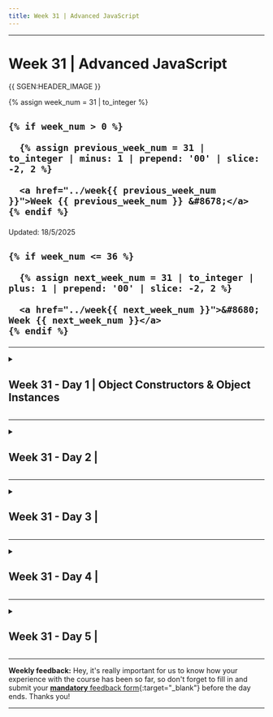```yaml
---
title: Week 31 | Advanced JavaScript
---
```


<hr class="mb-0">

<h1 id="{{ Week 31-Advanced JavaScript | slugify }}">
  <span class="week-prefix">Week 31 |</span> Advanced JavaScript
</h1>

{{ SGEN:HEADER_IMAGE }}

<div class="week-controls">

  {% assign week_num = 31 | to_integer %}

  <h2 class="week-controls__previous_week">

    {% if week_num > 0 %}

      {% assign previous_week_num = 31 | to_integer | minus: 1 | prepend: '00' | slice: -2, 2 %}

      <a href="../week{{ previous_week_num }}">Week {{ previous_week_num }} &#8678;</a>
    {% endif %}

  </h2>

  <span>Updated: 18/5/2025</span>

  <h2 class="week-controls__next_week">

    {% if week_num <= 36 %}

      {% assign next_week_num = 31 | to_integer | plus: 1 | prepend: '00' | slice: -2, 2 %}

      <a href="../week{{ next_week_num }}">&#8680; Week {{ next_week_num }}</a>
    {% endif %}

  </h2>

</div>

---

<!-- Week 31 - Day 1 | Object Constructors & Object Instances -->
<details markdown="1">
  <summary>
    <h2>
      <span class="summary-day">Week 31 - Day 1</span> | Object Constructors & Object Instances</h2>
  </summary>

### Schedule

  - **Watch the lectures**
  - **Study the suggested material**
  - **Practice on the topics and share your questions**

### Study Plan

  Your instructor will share the video lectures with you. Here are the topics covered:

  - **Part 1:** TypeScript, Objects Constructors & Instances
  - **Part 2:** TypeScript, Objects Constructors & Instances

  You can find the lecture code [here](){:target="_blank"}

  **References & Resources:**

  - [Object.hasOwn()](https://developer.mozilla.org/en-US/docs/Web/JavaScript/Reference/Global_Objects/Object/hasOwn){:target="_blank"}  
    - Introduced in [ES2022](https://tc39.es/ecma262/2022/#sec-object.hasown){:target="_blank"}  
    - ...and not available [before that](https://tc39.es/ecma262/2021/#sec-properties-of-the-object-constructor){:target="_blank"}  
  - [Pretty TypeScript Errors](https://marketplace.visualstudio.com/items?itemName=yoavbls.pretty-ts-errors){:target="_blank"}  
  - [Axel Rauschmayer: JavaScript inheritance: beyond the basics](https://www.youtube.com/watch?v=NyClWddeO_A){:target="_blank"}

  - For private methods/properties we can use:  
    - the *private* keyword in TypeScript  
    - the `#` hash character in JavaScript

  **Lecture Questions:**

  - Property `hasOwn` does not exist on type `ObjectConstructor`. Do you need to change your target library? Try changing the `lib` compiler option to `es2022` or later. `Object.hasOwn(pet,"run")` 😰   
  -   `pet.hasOwnProperty("run")`  
    - [SO: Property 'assign' does not exist on type 'ObjectConstructor'](https://stackoverflow.com/questions/35959372/property-assign-does-not-exist-on-type-objectconstructor){:target="_blank"}  
  - Are static methods/properties the same as private methods/properties?  
    - No   
  - What is an *instance*?  
    - Any object created using the new keyword. The object is always **an instance of** the Class or Function Constructor that created it.

<!-- Summary -->

### Exercises

  - [instanceof](https://developer.mozilla.org/en-US/docs/Web/JavaScript/Reference/Operators/instanceof){:target="_blank"}  
  - [Sparse Arrays (vs Dense Arrays)](https://2ality.com/2012/06/dense-arrays.html)  
    - Also follow and read this blog and his books, articles and videos  
  - [Study private properties](https://developer.mozilla.org/en-US/docs/Web/JavaScript/Reference/Classes/Private_properties)  
  - Investigate (more) on the difference between: **if ( obj.prop ) and if ( “prop” in obj )**  
    - *“A property may be present in an object but have value undefined. Therefore, x in obj is not the same as obj.x \!== undefined.” \~ The in operator @ [MDN](https://developer.mozilla.org/en-US/docs/Web/JavaScript/Reference/Operators/in#description)*  
  - Try the following:  
    - Create a class (e.g. Cat, Fish) and/or constructor and then create instances of Cat and Fish (e.g. siameseCat) and try using the **object instanceof Cat** check.  
  - [Array Constructor](https://developer.mozilla.org/en-US/docs/Web/JavaScript/Reference/Global_Objects/Array/Array)  
  - [**Start this TypeScript course**](https://www.totaltypescript.com/tutorials/beginners-typescript)

  **IMPORTANT:** Make sure to complete all the tasks found in the **daily Progress Sheet** and update the sheet accordingly. Once you've updated the sheet, don't forget to `commit` and `push`. The progress draft sheet for this day is: **/user/week31/progress/progress.draft.w31.d01.csv**

  You should **NEVER** update the `draft` sheets directly, but rather work on a copy of them according to the instructions [found here](../week01/resources/PROGRESS-WORKFLOW.md).


<!-- Extra Resources -->

<!-- Sources and Attributions -->
  
</details>

<hr class="mt-1">

<!-- Week 31 - Day 2 |  -->
<details markdown="1">
  <summary>
    <h2>
      <span class="summary-day">Week 31 - Day 2</span> | </h2>
  </summary>

### Schedule

  - **Study the suggested material**
  - **Practice on the topics and share your questions**

<!-- Study Plan -->

<!-- Summary -->

<!-- Exercises -->

<!-- Extra Resources -->

<!-- Sources and Attributions -->
  
</details>

<hr class="mt-1">

<!-- Week 31 - Day 3 |  -->
<details markdown="1">
  <summary>
    <h2>
      <span class="summary-day">Week 31 - Day 3</span> | </h2>
  </summary>

### Schedule

  - **Watch the lectures**
  - **Study the suggested material**
  - **Practice on the topics and share your questions**

### Study Plan

  Your instructor will share the video lectures with you. Here are the topics covered:

  - **Part 1:** 
  - **Part 2:**

  You can find the lecture code [here](){:target="_blank"}

  **Lecture Notes & Questions:**

  **References & Resources:**

<!-- Summary -->

<!-- Exercises -->

### Extra Resources

  ---



  _Photo by []()_


<!-- Sources and Attributions -->
  
</details>

<hr class="mt-1">

<!-- Week 31 - Day 4 |  -->
<details markdown="1">
  <summary>
    <h2>
      <span class="summary-day">Week 31 - Day 4</span> | </h2>
  </summary>

### Schedule

  - **Study the suggested material**
  - **Practice on the topics and share your questions**

<!-- Study Plan -->

<!-- Summary -->

<!-- Exercises -->

<!-- Extra Resources -->

<!-- Sources and Attributions -->
  
</details>

<hr class="mt-1">

<!-- Week 31 - Day 5 |  -->
<details markdown="1">
  <summary>
    <h2>
      <span class="summary-day">Week 31 - Day 5</span> | </h2>
  </summary>

### Schedule

  - **Watch the lectures**
  - **Study the suggested material**
  - **Practice on the topics and share your questions**

### Study Plan

  Your instructor will share the video lectures with you. Here are the topics covered:

  - **Part 1:** 
  - **Part 2:**

  You can find the lecture code [here](){:target="_blank"}

  **Lecture Notes & Questions:**

  **References & Resources:**

<!-- Summary -->

<!-- Exercises -->

### Extra Resources

  ---



  _Photo by []()_


<!-- Sources and Attributions -->
  
</details>


<hr class="mt-1">

**Weekly feedback:** Hey, it's really important for us to know how your experience with the course has been so far, so don't forget to fill in and submit your [**mandatory** feedback form](https://forms.gle/S6Zg3bbS2uuwsSZF9){:target="_blank"} before the day ends. Thanks you!



---

<!-- COMMENTS: -->
<script src="https://utteranc.es/client.js"
  repo="in-tech-gration/WDX-180"
  issue-term="pathname"
  theme="github-dark"
  crossorigin="anonymous"
  async>
</script>